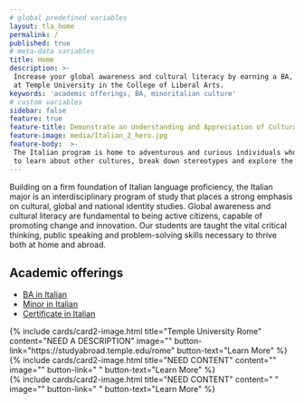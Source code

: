 ```yaml
---
# global predefined variables
layout: tla_home
permalink: /
published: true
# meta-data variables
title: Home
description: >-
 Increase your global awareness and cultural literacy by earning a BA, Minor, or Certificate in Italian
 at Temple University in the College of Liberal Arts.
keywords: 'academic offerings, BA, minoritalian culture'
# custom variables
sidebar: false
feature: true
feature-title: Demonstrate an Understanding and Appreciation of Cultural Perspectives and Practices in the Italian-speaking World.
feature-image: media/Italian_2_hero.jpg
feature-body:  >-
 The Italian program is home to adventurous and curious individuals who seek
 to learn about other cultures, break down stereotypes and explore the world. 
---
```

Building on a firm foundation of Italian language proficiency, the Italian major is an interdisciplinary program of study that places a strong emphasis on cultural, global and national identity studies. Global awareness and cultural literacy are fundamental to being active citizens, capable of promoting change and innovation. Our students are taught the vital critical thinking, public speaking and problem-solving skills necessary to thrive both at home and abroad.

## Academic offerings

 - [BA in Italian](http://bulletin.temple.edu/undergraduate/liberal-arts/italian/ba-italian/#text)
 - [Minor in Italian](http://bulletin.temple.edu/undergraduate/liberal-arts/italian/minor-italian/)
 - [Certificate in Italian](http://bulletin.temple.edu/undergraduate/liberal-arts/italian/certificate-italian/)

<div class="row row-wide">
  <div class="col m12 l4">{% include cards/card2-image.html
    title="Temple University Rome"
    content="NEED A DESCRIPTION"
    image=""
    button-link="https://studyabroad.temple.edu/rome"
    button-text="Learn More" %}
  </div>
  <div class="row row-wide">
    <div class="col m12 l4">{% include cards/card2-image.html
      title="NEED CONTENT"
      content=""
      image=""
      button-link=" "
      button-text="Learn More" %}
    </div>
    <div class="row row-wide">
      <div class="col m12 l4">{% include cards/card2-image.html
        title="NEED CONTENT"
        content=" "
        image=""
        button-link=" "
        button-text="Learn More" %}
      </div>
</div>
